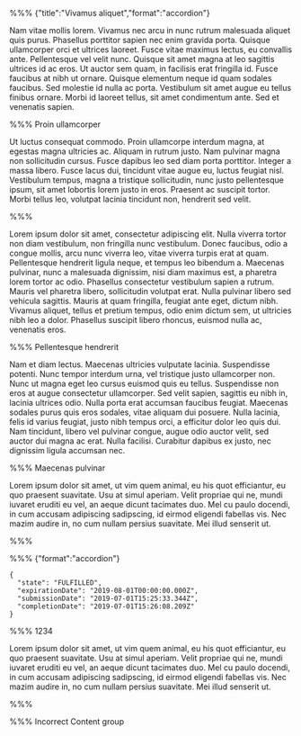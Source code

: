 %%% {"title":"Vivamus aliquet","format":"accordion"}

Nam vitae mollis lorem. Vivamus nec arcu in nunc rutrum malesuada aliquet quis purus. Phasellus porttitor sapien nec enim gravida porta. Quisque ullamcorper orci et ultrices laoreet. Fusce vitae maximus lectus, eu convallis ante. Pellentesque vel velit nunc. Quisque sit amet magna at leo sagittis ultrices id ac eros. Ut auctor sem quam, in facilisis erat fringilla id. Fusce faucibus at nibh ut ornare. Quisque elementum neque id quam sodales faucibus. Sed molestie id nulla ac porta. Vestibulum sit amet augue eu tellus finibus ornare. Morbi id laoreet tellus, sit amet condimentum ante. Sed et venenatis sapien.

%%% Proin ullamcorper

Ut luctus consequat commodo. Proin ullamcorpe interdum magna, at egestas magna ultricies ac. Aliquam in rutrum justo. Nam pulvinar magna non sollicitudin cursus. Fusce dapibus leo sed diam porta porttitor. Integer a massa libero. Fusce lacus dui, tincidunt vitae augue eu, luctus feugiat nisl. Vestibulum tempus, magna a tristique sollicitudin, nunc justo pellentesque ipsum, sit amet lobortis lorem justo in eros. Praesent ac suscipit tortor. Morbi tellus leo, volutpat lacinia tincidunt non, hendrerit sed velit.

%%%

Lorem ipsum dolor sit amet, consectetur adipiscing elit. Nulla viverra tortor non diam vestibulum, non fringilla nunc vestibulum. Donec faucibus, odio a congue mollis, arcu nunc viverra leo, vitae viverra turpis erat at quam. Pellentesque hendrerit ligula neque, et tempus leo bibendum a. Maecenas pulvinar, nunc a malesuada dignissim, nisi diam maximus est, a pharetra lorem tortor ac odio. Phasellus consectetur vestibulum sapien a rutrum. Mauris vel pharetra libero, sollicitudin volutpat erat. Nulla pulvinar libero sed vehicula sagittis. Mauris at quam fringilla, feugiat ante eget, dictum nibh. Vivamus aliquet, tellus et pretium tempus, odio enim dictum sem, ut ultricies nibh leo a dolor. Phasellus suscipit libero rhoncus, euismod nulla ac, venenatis eros.

%%% Pellentesque hendrerit

Nam et diam lectus. Maecenas ultricies vulputate lacinia. Suspendisse potenti. Nunc tempor interdum urna, vel tristique justo ullamcorper non. Nunc ut magna eget leo cursus euismod quis eu tellus. Suspendisse non eros at augue consectetur ullamcorper. Sed velit sapien, sagittis eu nibh in, lacinia ultrices odio. Nulla porta erat accumsan faucibus feugiat. Maecenas sodales purus quis eros sodales, vitae aliquam dui posuere. Nulla lacinia, felis id varius feugiat, justo nibh tempus orci, a efficitur dolor leo quis dui. Nam tincidunt, libero vel pulvinar congue, augue odio auctor velit, sed auctor dui magna ac erat. Nulla facilisi. Curabitur dapibus ex justo, nec dignissim ligula accumsan nec.

%%% Maecenas pulvinar

Lorem ipsum dolor sit amet, ut vim quem animal, eu his quot efficiantur, eu quo praesent suavitate. Usu at simul aperiam. Velit propriae qui ne, mundi iuvaret eruditi eu vel, an aeque dicunt tacimates duo. Mel cu paulo docendi, in cum accusam adipiscing sadipscing, id eirmod eligendi fabellas vis. Nec mazim audire in, no cum nullam persius suavitate. Mei illud senserit ut.

%%%

%%% {"format":"accordion"}

```{"title":"Response","language":"json"}
{
  "state": "FULFILLED",
  "expirationDate": "2019-08-01T00:00:00.000Z",
  "submissionDate": "2019-07-01T15:25:33.344Z",
  "completionDate": "2019-07-01T15:26:08.209Z"
}
```

%%% 1234

Lorem ipsum dolor sit amet, ut vim quem animal, eu his quot efficiantur, eu quo praesent suavitate. Usu at simul aperiam. Velit propriae qui ne, mundi iuvaret eruditi eu vel, an aeque dicunt tacimates duo. Mel cu paulo docendi, in cum accusam adipiscing sadipscing, id eirmod eligendi fabellas vis. Nec mazim audire in, no cum nullam persius suavitate. Mei illud senserit ut.

%%%

%%% Incorrect Content group

